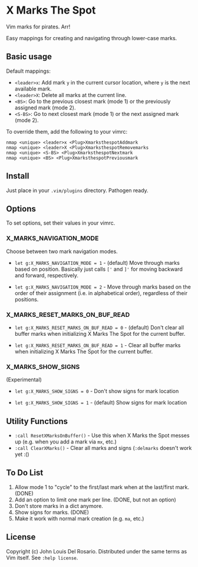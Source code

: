 X Marks The Spot
================
Vim marks for pirates. Arr!

Easy mappings for creating and navigating through lower-case marks.

Basic usage
-----------
Default mappings:

- `<leader>x`: Add mark `y` in the current cursor location, where `y` is the next
available mark.
- `<leader>X`: Delete all marks at the current line.
- `<BS>`: Go to the previous closest mark (mode 1) or the previously
assigned mark (mode 2).
- `<S-BS>`: Go to next closest mark (mode 1) or the next assigned mark
(mode 2).

To override them, add the following to your vimrc:

	nmap <unique> <leader>x <Plug>XmarksthespotAddmark
	nmap <unique> <leader>X <Plug>XmarksthespotRemovemarks
	nmap <unique> <S-BS> <Plug>XmarksthespotNextmark
	nmap <unique> <BS> <Plug>XmarksthespotPreviousmark

Install
-------

Just place in your `.vim/plugins` directory. Pathogen ready.

Options
-------

To set options, set their values in your vimrc.

### X\_MARKS\_NAVIGATION\_MODE

Choose between two mark navigation modes. 

- `let g:X_MARKS_NAVIGATION_MODE = 1` - (default) Move through marks based on position.
Basically just calls `['` and `]'` for moving backward and forward, respectively.

- `let g:X_MARKS_NAVIGATION_MODE = 2` - Move through marks based on the order of
their assignment (i.e. in alphabetical order), regardless of their positions.

### X\_MARKS\_RESET\_MARKS\_ON\_BUF\_READ

- `let g:X_MARKS_RESET_MARKS_ON_BUF_READ = 0` - (default) Don't clear all buffer
marks when initializing X Marks The Spot for the current buffer.

- `let g:X_MARKS_RESET_MARKS_ON_BUF_READ = 1` - Clear all buffer
marks when initializing X Marks The Spot for the current buffer.

### X\_MARKS\_SHOW\_SIGNS

(Experimental)

- `let g:X_MARKS_SHOW_SIGNS = 0` - Don't show signs for mark location

- `let g:X_MARKS_SHOW_SIGNS = 1` - (default) Show signs for mark location

Utility Functions
-----------------

- `:call ResetXMarksOnBuffer()` - Use this when X Marks the Spot messes up (e.g. when you add a mark via `mx`, etc.)
- `:call ClearXMarks()` - Clear all marks and signs (`:delmarks` doesn't work yet :()

To Do List
----------

1. Allow mode 1 to "cycle" to the first/last mark when at the last/first mark. (DONE)
2. Add an option to limit one mark per line. (DONE, but not an option)
3. Don't store marks in a dict anymore.
4. Show signs for marks. (DONE)
5. Make it work with normal mark creation (e.g. `ma`, etc.)

License
-------

Copyright (c) John Louis Del Rosario. Distributed under the same terms as Vim
itself. See `:help license`.
